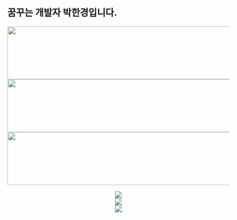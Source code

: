 ## 꿈꾸는 개발자 박한경입니다.

<div align="center">
<a href="https://github.com/devxb/gitanimals">
  <img src="https://render.gitanimals.org/lines/{HanKyungPark}?pet-id=1" width="1000" height="120"/>
</a>

<a href="https://github.com/devxb/gitanimals">
  <img src="https://render.gitanimals.org/lines/{HanKyungPark}?pet-id=596924823013968277" width="1000" height="120"/>
</a>

<a href="https://github.com/devxb/gitanimals">
  <img src="https://render.gitanimals.org/lines/{HanKyungPark}?pet-id=596924823013968278" width="1000" height="120"/>
</a>




![](https://github-readme-stats.vercel.app/api?username=HanKyungPark&theme=dark&hide_border=true&include_all_commits=false&count_private=false)<br/>
![](https://github-readme-streak-stats.herokuapp.com/?user=HanKyungPark&theme=dark&hide_border=true)<br/>
![](https://github-readme-stats.vercel.app/api/top-langs/?username=HanKyungPark&theme=dark&hide_border=true&include_all_commits=false&count_private=false&layout=compact)
</div>
<!--
**HanKyungPark/HanKyungPark** is a ✨ _special_ ✨ repository because its `README.md` (this file) appears on your GitHub profile.

Here are some ideas to get you started:

- 🔭 I’m currently working on ...
- 🌱 I’m currently learning ...
- 👯 I’m looking to collaborate on ...
- 🤔 I’m looking for help with ...
- 💬 Ask me about ...
- 📫 How to reach me: ...
- 😄 Pronouns: ...
- ⚡ Fun fact: ...
-->
